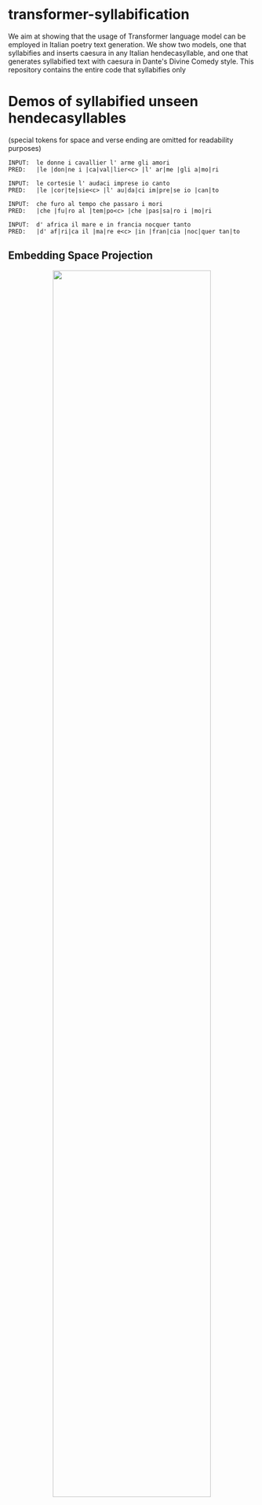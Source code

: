 # transformer-syllabification


We aim at showing that the usage of Transformer language model can be employed in Italian poetry text generation. We show two models, one that syllabifies and inserts caesura in any Italian hendecasyllable, and one that generates syllabified text with caesura in Dante's Divine Comedy style.
This repository contains the entire code that syllabifies only

# Demos of syllabified unseen hendecasyllables
(special tokens for space and verse ending are omitted for readability purposes)

```
INPUT:  le donne i cavallier l' arme gli amori  
PRED:   |le |don|ne i |ca|val|lier<c> |l' ar|me |gli a|mo|ri

INPUT:  le cortesie l' audaci imprese io canto  
PRED:   |le |cor|te|sie<c> |l' au|da|ci im|pre|se io |can|to
  
INPUT:  che furo al tempo che passaro i mori  
PRED:   |che |fu|ro al |tem|po<c> |che |pas|sa|ro i |mo|ri
  
INPUT:  d' africa il mare e in francia nocquer tanto  
PRED:   |d' af|ri|ca il |ma|re e<c> |in |fran|cia |noc|quer tan|to
```


## Embedding Space Projection

<p align='center'>
  <img src="resources/embedding.gif" width="80%"/>
</p>
